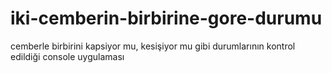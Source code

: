 # iki-cemberin-birbirine-gore-durumu
cemberle birbirini kapsiyor mu, kesişiyor mu gibi durumlarının kontrol edildiği console uygulaması
